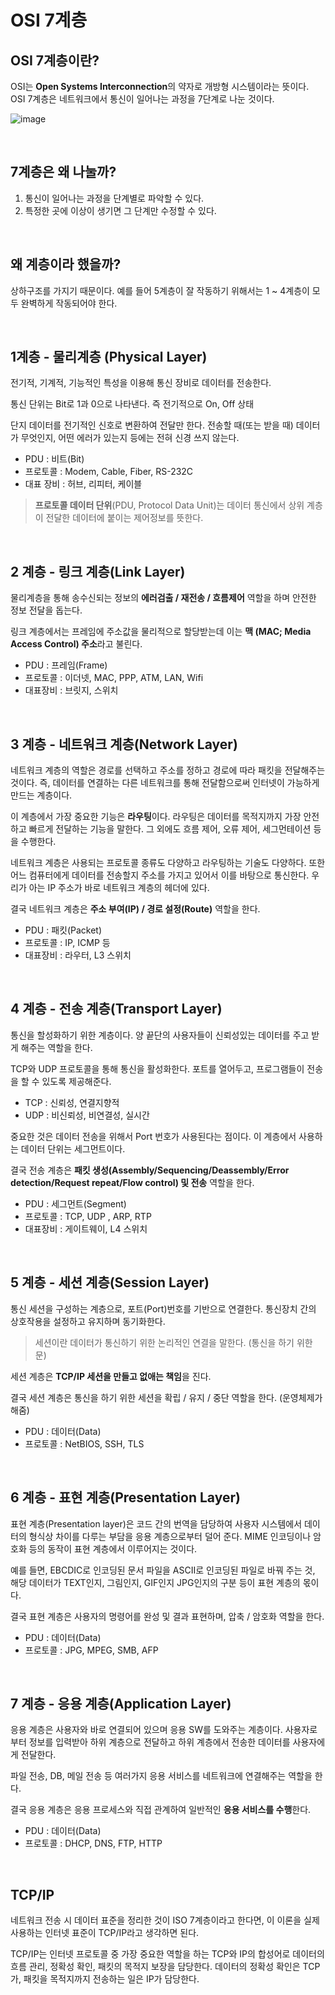 # OSI 7계층



## OSI 7계층이란?

OSI는 **Open Systems Interconnection**의 약자로 개방형 시스템이라는 뜻이다. OSI 7계층은 네트워크에서 통신이 일어나는 과정을 7단계로 나눈 것이다.

![image](https://user-images.githubusercontent.com/43740455/145609694-00ea2fe9-310c-40c0-89e2-e0f1f17321db.png)

<br/>



## 7계층은 왜 나눌까?

1. 통신이 일어나는 과정을 단계별로 파악할 수 있다.
2. 특정한 곳에 이상이 생기면 그 단계만 수정할 수 있다.



<br/>



## 왜 계층이라 했을까?

상하구조를 가지기 때문이다. 예를 들어 5계층이 잘 작동하기 위해서는 1 ~ 4계층이 모두 완벽하게 작동되어야 한다.



<br/>



## 1계층 - 물리계층 (Physical Layer)

전기적, 기계적, 기능적인 특성을 이용해 통신 장비로 데이터를 전송한다.

통신 단위는 Bit로 1과 0으로 나타낸다. 즉 전기적으로 On, Off 상태

단지 데이터를 전기적인 신호로 변환하여 전달만 한다. 전송할 때(또는 받을 때) 데이터가 무엇인지, 어떤 에러가 있는지 등에는 전혀 신경 쓰지 않는다.

- PDU : 비트(Bit)
- 프로토콜 : Modem, Cable, Fiber, RS-232C
- 대표 장비 : 허브, 리피터, 케이블

> **프로토콜 데이터 단위**(PDU, Protocol Data Unit)는 데이터 통신에서 상위 계층이 전달한 데이터에 붙이는 제어정보를 뜻한다.



<br/>



## 2 계층 - 링크 계층(Link Layer)

물리계층을 통해 송수신되는 정보의 **에러검출 / 재전송 / 흐름제어** 역할을 하며 안전한 정보 전달을 돕는다.

링크 계층에서는 프레임에 주소값을 물리적으로 할당받는데 이는 **맥 (MAC; Media Access Control) 주소**라고 불린다.

- PDU : 프레임(Frame)
- 프로토콜 : 이더넷, MAC, PPP, ATM, LAN, Wifi
- 대표장비 : 브릿지, 스위치



<br/>



## 3 계층 - 네트워크 계층(Network Layer)

네트워크 계층의 역할은 경로를 선택하고 주소를 정하고 경로에 따라 패킷을 전달해주는 것이다. 즉, 데이터를 연결하는 다른 네트워크를 통해 전달함으로써 인터넷이 가능하게 만드는 계층이다.

이 계층에서 가장 중요한 기능은 **라우팅**이다. 라우팅은 데이터를 목적지까지 가장 안전하고 빠르게 전달하는 기능을 말한다. 그 외에도 흐름 제어, 오류 제어, 세그먼테이션 등을 수행한다.

네트워크 계층은 사용되는 프로토콜 종류도 다양하고 라우팅하는 기술도 다양하다. 또한 어느 컴퓨터에게 데이터를 전송할지 주소를 가지고 있어서 이를 바탕으로 통신한다. 우리가 아는 IP 주소가 바로 네트워크 계층의 헤더에 있다.

결국 네트워크 계층은 **주소 부여(IP) / 경로 설정(Route)** 역할을 한다.

- PDU : 패킷(Packet)
- 프로토콜 : IP, ICMP 등
- 대표장비 : 라우터, L3 스위치



<br/>



## 4 계층 - 전송 계층(Transport Layer)

통신을 할성화하기 위한 계층이다. 양 끝단의 사용자들이 신뢰성있는 데이터를 주고 받게 해주는 역할을 한다.

TCP와 UDP 프로토콜을 통해 통신을 활성화한다. 포트를 열어두고, 프로그램들이 전송을 할 수 있도록 제공해준다.

- TCP : 신뢰성, 연결지향적
- UDP : 비신뢰성, 비연결성, 실시간

중요한 것은 데이터 전송을 위해서 Port 번호가 사용된다는 점이다. 이 계층에서 사용하는 데이터 단위는 세그먼트이다.

결국 전송 계층은 **패킷 생성(Assembly/Sequencing/Deassembly/Error detection/Request repeat/Flow control) 및 전송** 역할을 한다.

- PDU : 세그먼트(Segment)
- 프로토콜 : TCP, UDP , ARP, RTP
- 대표장비 : 게이트웨이, L4 스위치



<br/>



## 5 계층 - 세션 계층(Session Layer)

통신 세션을 구성하는 계층으로, 포트(Port)번호를 기반으로 연결한다. 통신장치 간의 상호작용을 설정하고 유지하며 동기화한다.

> 세션이란 데이터가 통신하기 위한 논리적인 연결을 말한다. (통신을 하기 위한 문)

세션 계층은 **TCP/IP 세션을 만들고 없애는 책임**을 진다.

결국 세션 계층은 통신을 하기 위한 세션을 확립 / 유지 / 중단 역할을 한다. (운영체제가 해줌)

- PDU : 데이터(Data)
- 프로토콜 : NetBIOS, SSH, TLS



<br/>



## 6 계층 - 표현 계층(Presentation Layer)

표현 계층(Presentation layer)은 코드 간의 번역을 담당하여 사용자 시스템에서 데이터의 형식상 차이를 다루는 부담을 응용 계층으로부터 덜어 준다. MIME 인코딩이나 암호화 등의 동작이 표현 계층에서 이루어지는 것이다.

예를 들면, EBCDIC로 인코딩된 문서 파일을 ASCII로 인코딩된 파일로 바꿔 주는 것, 해당 데이터가 TEXT인지, 그림인지, GIF인지 JPG인지의 구분 등이 표현 계층의 몫이다.

결국 표현 계층은 사용자의 명령어를 완성 및 결과 표현하며, 압축 / 암호화 역할을 한다.

- PDU : 데이터(Data)
- 프로토콜 : JPG, MPEG, SMB, AFP



<br/>



## 7 계층 - 응용 계층(Application Layer)

응용 계층은 사용자와 바로 연결되어 있으며 응용 SW를 도와주는 계층이다. 사용자로부터 정보를 입력받아 하위 계층으로 전달하고 하위 계층에서 전송한 데이터를 사용자에게 전달한다.

파일 전송, DB, 메일 전송 등 여러가지 응용 서비스를 네트워크에 연결해주는 역할을 한다.

결국 응용 계층은 응용 프로세스와 직접 관계하여 일반적인 **응용 서비스를 수행**한다.

- PDU : 데이터(Data)
- 프로토콜 : DHCP, DNS, FTP, HTTP



<br/>



## TCP/IP

네트워크 전송 시 데이터 표준을 정리한 것이 ISO 7계층이라고 한다면, 이 이론을 실제 사용하는 인터넷 표준이 TCP/IP라고 생각하면 된다.

TCP/IP는 인터넷 프로토콜 중 가장 중요한 역할을 하는 TCP와 IP의 합성어로 데이터의 흐름 관리, 정확성 확인, 패킷의 목적지 보장을 담당한다. 데이터의 정확성 확인은 TCP가, 패킷을 목적지까지 전송하는 일은 IP가 담당한다.
